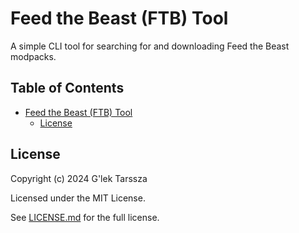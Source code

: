 # Feed the Beast (FTB) Tool #

A simple CLI tool for searching for and downloading Feed the Beast modpacks.

<!-- omit in toc -->
## Table of Contents ##

* [Feed the Beast (FTB) Tool](#feed-the-beast-ftb-tool)
    * [License](#license)

## License ##

Copyright (c) 2024 G'lek Tarssza

Licensed under the MIT License.

See [LICENSE.md](LICENSE.md) for the full license.
